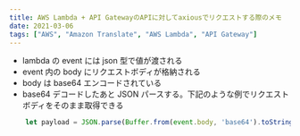 ```yaml
---
title: AWS Lambda + API GatewayのAPIに対してaxiousでリクエストする際のメモ
date: 2021-03-06
tags: ["AWS", "Amazon Translate", "AWS Lambda", "API Gateway"]
---
```


- lambda の event には json 型で値が渡される
- event 内の body にリクエストボディが格納される
- body は base64 エンコードされている
- base64 デコードしたあと JSON パースする。下記のような例でリクエストボディをそのまま取得できる

```javaScript
    let payload = JSON.parse(Buffer.from(event.body, 'base64').toString('utf8'));
```
